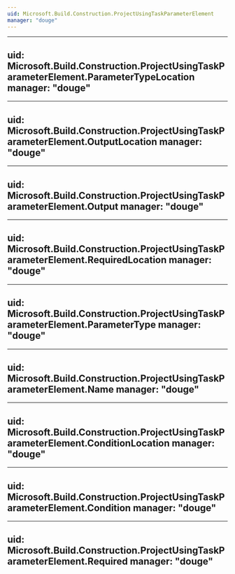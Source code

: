 ```yaml
---
uid: Microsoft.Build.Construction.ProjectUsingTaskParameterElement
manager: "douge"
---
```


---
uid: Microsoft.Build.Construction.ProjectUsingTaskParameterElement.ParameterTypeLocation
manager: "douge"
---

---
uid: Microsoft.Build.Construction.ProjectUsingTaskParameterElement.OutputLocation
manager: "douge"
---

---
uid: Microsoft.Build.Construction.ProjectUsingTaskParameterElement.Output
manager: "douge"
---

---
uid: Microsoft.Build.Construction.ProjectUsingTaskParameterElement.RequiredLocation
manager: "douge"
---

---
uid: Microsoft.Build.Construction.ProjectUsingTaskParameterElement.ParameterType
manager: "douge"
---

---
uid: Microsoft.Build.Construction.ProjectUsingTaskParameterElement.Name
manager: "douge"
---

---
uid: Microsoft.Build.Construction.ProjectUsingTaskParameterElement.ConditionLocation
manager: "douge"
---

---
uid: Microsoft.Build.Construction.ProjectUsingTaskParameterElement.Condition
manager: "douge"
---

---
uid: Microsoft.Build.Construction.ProjectUsingTaskParameterElement.Required
manager: "douge"
---
